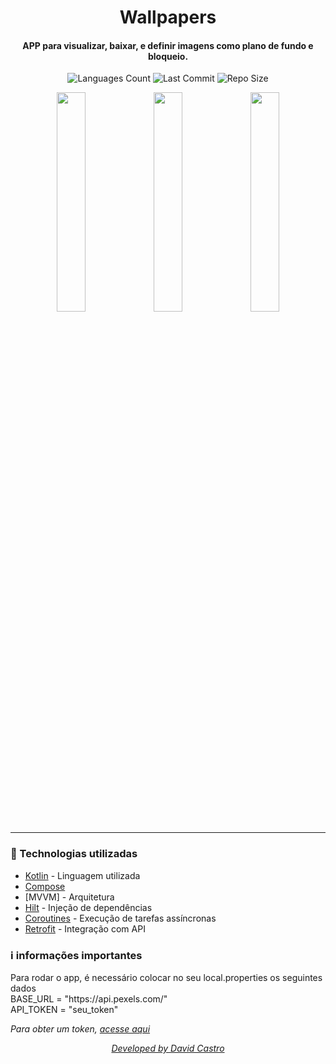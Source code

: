 <div  align="center">
<!-- Top Image and Title -->
<h1>
Wallpapers
</h1>
<!-- Subtitle/Description -->
<h4>APP para visualizar, baixar, e definir imagens como plano de fundo e bloqueio.</h4>
<!-- Image Shields -->
  <img  alt="Languages Count"  src="https://img.shields.io/github/languages/count/dvd-castro/PicturesAndVideos">
  <img  alt="Last Commit"  src="https://img.shields.io/github/last-commit/dvd-castro/PicturesAndVideos">
  <img  alt="Repo Size"  src="https://img.shields.io/github/repo-size/dvd-castro/PicturesAndVideos">
</p>

<img  width="30%"  src="https://i.imgur.com/r2vAD3W.png">
<img  width="30%"  src="https://i.imgur.com/gLfXeLh.png">
<img  width="30%"  src="https://i.imgur.com/UYdY3yE.png">
</div>

---

### :rocket: Technologias utilizadas
- [Kotlin](https://kotlinlang.org) - Linguagem utilizada
- [Compose](https://www.google.com/search?client=opera-gx&q=jetpack+compose&sourceid=opera&ie=UTF-8&oe=UTF-8)
- [MVVM] - Arquitetura
- [Hilt](https://dagger.dev/hilt/) - Injeção de dependências
- [Coroutines](https://developer.android.com/kotlin/coroutines) - Execução de tarefas assíncronas
- [Retrofit](https://square.github.io/retrofit) - Integração com API


### ℹ️ informações importantes

<p>
Para rodar o app, é necessário colocar no seu local.properties os seguintes dados
<br>BASE_URL = "https://api.pexels.com/"
<br>API_TOKEN = "seu_token"
<p><i>Para obter um token, <a href="https://www.pexels.com/pt-br/api/">acesse aqui</i></p>
</p>

<div align="center">
<p><i>Developed by <a href="https://www.linkedin.com/in/dvdcastro/">David Castro</i></p>
</div>
<p>
